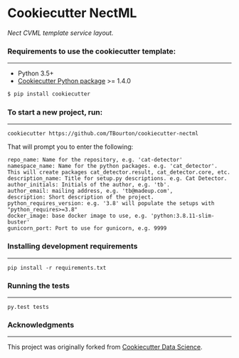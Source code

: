 # Cookiecutter NectML

_Nect CVML template service layout._


### Requirements to use the cookiecutter template:
-----------
 - Python 3.5+
 - [Cookiecutter Python package](http://cookiecutter.readthedocs.org/en/latest/installation.html) >= 1.4.0

```bash
$ pip install cookiecutter
```

### To start a new project, run:
------------

    cookiecutter https://github.com/TBourton/cookiecutter-nectml

That will prompt you to enter the following:

    repo_name: Name for the repository, e.g. 'cat-detector'
    namespace_name: Name for the python packages. e.g. 'cat_detector'. This will create packages cat_detector.result, cat_detector.core, etc.
    description_name: Title for setup.py descriptions. e.g. Cat Detector.
    author_initials: Initials of the author, e.g. 'tb'.
    author_email: mailing address, e.g. 'tb@madeup.com',
    description: Short description of the project.
    python_requires_version: e.g. '3.8' will populate the setups with "python_requires>=3.8"
    docker_image: base docker image to use, e.g. 'python:3.8.11-slim-buster'
    gunicorn_port: Port to use for gunicorn, e.g. 9999


### Installing development requirements
------------

    pip install -r requirements.txt

### Running the tests
------------

    py.test tests


### Acknowledgments
------------
This project was originally forked from [Cookiecutter Data Science](https://github.com/drivendata/cookiecutter-data-science).
